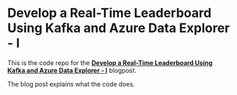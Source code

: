# Develop a Real-Time Leaderboard Using Kafka and Azure Data Explorer - I

This is the code repo for the [**Develop a Real-Time Leaderboard Using Kafka and Azure Data Explorer - I**][1] blogpost.

The blog post explains what the code does.



[1]: https://nielsberglund.com/post/2023-03-19-develop-a-real-time-leaderboard-using-kafka-and-azure-data-explorer---i/